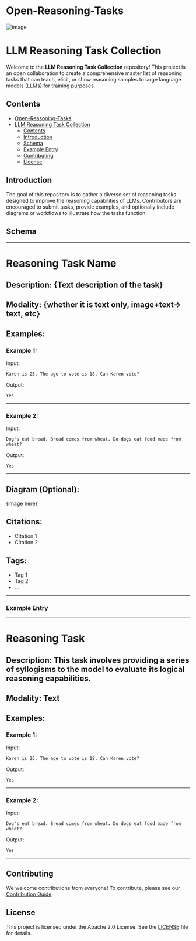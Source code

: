 # Open-Reasoning-Tasks
![image](https://github.com/user-attachments/assets/2527a05e-afbc-4145-9daa-96f0229600f6)

# LLM Reasoning Task Collection

Welcome to the **LLM Reasoning Task Collection** repository! This project is an open collaboration to create a comprehensive master list of reasoning tasks that can teach, elicit, or show reasoning samples to large language models (LLMs) for training purposes.

## Contents

- [Open-Reasoning-Tasks](#open-reasoning-tasks)
- [LLM Reasoning Task Collection](#llm-reasoning-task-collection)
  - [Contents](#contents)
  - [Introduction](#introduction)
  - [Schema](#schema)
  - [Example Entry](#example-entry)
  - [Contributing](#contributing)
  - [License](#license)

## Introduction

The goal of this repository is to gather a diverse set of reasoning tasks designed to improve the reasoning capabilities of LLMs. Contributors are encouraged to submit tasks, provide examples, and optionally include diagrams or workflows to illustrate how the tasks function. 

## Schema

--- 

# Reasoning Task Name

## Description: {Text description of the task} 


## Modality: {whether it is text only, image+text-> text, etc}


## Examples:

### Example 1:

Input:
```
Karen is 25. The age to vote is 18. Can Karen vote?
```  

Output:
```
Yes
```  

---

### Example 2:


Input:
```
Dog's eat bread. Bread comes from wheat. Do dogs eat food made from wheat?
```  

Output:
```
Yes
```  

---


## Diagram (Optional): 

{image here} 


## Citations:
- Citation 1
- Citation 2


## Tags:
- Tag 1
- Tag 2
- ...

---


### Example Entry

---

# Reasoning Task 

## Description: This task involves providing a series of syllogisms to the model to evaluate its logical reasoning capabilities. 


## Modality: Text


## Examples:

### Example 1:

Input:
```
Karen is 25. The age to vote is 18. Can Karen vote?
```  

Output:
```
Yes
```  

---

### Example 2:


Input:
```
Dog's eat bread. Bread comes from wheat. Do dogs eat food made from wheat?
```  

Output:
```
Yes
```  

---

## Contributing

We welcome contributions from everyone! To contribute, please see our [Contribution Guide](CONTRIBUTING.md).

## License

This project is licensed under the Apache 2.0 License. See the [LICENSE](LICENSE) file for details.
